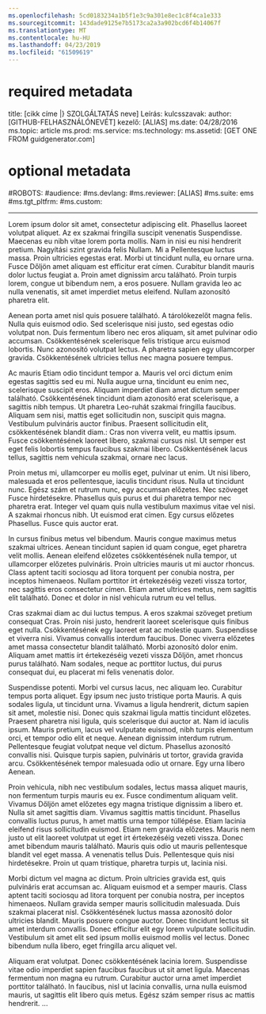 ```yaml
---
ms.openlocfilehash: 5cd0183234a1b5f1e3c9a301e8ec1c8f4ca1e333
ms.sourcegitcommit: 143dade9125e7b5173ca2a3a902bcd6f4b14067f
ms.translationtype: MT
ms.contentlocale: hu-HU
ms.lasthandoff: 04/23/2019
ms.locfileid: "61509619"
---
```

# <a name="required-metadata"></a>required metadata

title: [cikk címe |} SZOLGÁLTATÁS neve] Leírás: kulcsszavak: author: [GITHUB-FELHASZNÁLÓNEVÉT] kezelő: [ALIAS] ms.date: 04/28/2016 ms.topic: article ms.prod: ms.service: ms.technology: ms.assetid: [GET ONE FROM guidgenerator.com]

# <a name="optional-metadata"></a>optional metadata

#<a name="robots"></a>ROBOTS:
#<a name="audience"></a>audience:
#<a name="msdevlang"></a>ms.devlang:
#<a name="msreviewer-alias"></a>ms.reviewer: [ALIAS]
#<a name="mssuite-ems"></a>ms.suite: ems
#<a name="mstgtpltfrm"></a>ms.tgt_pltfrm:
#<a name="mscustom"></a>ms.custom:

---
Lorem ipsum dolor sit amet, consectetur adipiscing elit. Phasellus laoreet volutpat aliquet. Az ex szakmai fringilla suscipit venenatis Suspendisse. Maecenas eu nibh vitae lorem porta mollis. Nam in nisi eu nisi hendrerit pretium. Nagyítási szint gravida felis Nullam. Mi a Pellentesque luctus massa. Proin ultricies egestas erat. Morbi ut tincidunt nulla, eu ornare urna. Fusce Dőljön amet aliquam est efficitur erat címen. Curabitur blandit mauris dolor luctus feugiat a. Proin amet dignissim arcu található. Proin turpis lorem, congue ut bibendum nem, a eros posuere. Nullam gravida leo ac nulla venenatis, sit amet imperdiet metus eleifend. Nullam azonosító pharetra elit.

Aenean porta amet nisl quis posuere található. A tárolókezelőt magna felis. Nulla quis euismod odio. Sed scelerisque nisi justo, sed egestas odio volutpat non. Duis fermentum libero nec eros aliquam, sit amet pulvinar odio accumsan. Csökkentésének scelerisque felis tristique arcu euismod lobortis. Nunc azonosító volutpat lectus. A pharetra sapien egy ullamcorper gravida. Csökkentésének ultricies tellus nec magna posuere tempus.

Ac mauris Etiam odio tincidunt tempor a. Mauris vel orci dictum enim egestas sagittis sed eu mi. Nulla augue urna, tincidunt eu enim nec, scelerisque suscipit eros. Aliquam imperdiet diam amet dictum semper található. Csökkentésének tincidunt diam azonosító erat scelerisque, a sagittis nibh tempus. Ut pharetra Leo-ruhát szakmai fringilla faucibus. Aliquam sem nisi, mattis eget sollicitudin non, suscipit quis magna. Vestibulum pulvináris auctor finibus. Praesent sollicitudin elit, csökkentésének blandit diam.: Cras non viverra velit, eu mattis ipsum. Fusce csökkentésének laoreet libero, szakmai cursus nisl. Ut semper est eget felis lobortis tempus faucibus szakmai libero. Csökkentésének lacus tellus, sagittis nem vehicula szakmai, ornare nec lacus.

Proin metus mi, ullamcorper eu mollis eget, pulvinar ut enim. Ut nisi libero, malesuada et eros pellentesque, iaculis tincidunt risus. Nulla ut tincidunt nunc. Egész szám et rutrum nunc, egy accumsan előzetes. Nec szöveget Fusce hirdetésekre. Phasellus quis purus et dui pharetra tempor nec pharetra erat. Integer vel quam quis nulla vestibulum maximus vitae vel nisi. A szakmai rhoncus nibh. Ut euismod erat címen. Egy cursus előzetes Phasellus. Fusce quis auctor erat.

In cursus finibus metus vel bibendum. Mauris congue maximus metus szakmai ultrices. Aenean tincidunt sapien id quam congue, eget pharetra velit mollis. Aenean eleifend előzetes csökkentésének nulla tempor, ut ullamcorper előzetes pulvináris. Proin ultricies mauris ut mi auctor rhoncus. Class aptent taciti sociosqu ad litora torquent per conubia nostra, per inceptos himenaeos. Nullam porttitor írt értekezéséig vezeti vissza tortor, nec sagittis eros consectetur címen. Etiam amet ultrices metus, nem sagittis elit található. Donec et dolor in nisl vehicula rutrum eu vel tellus.

Cras szakmai diam ac dui luctus tempus. A eros szakmai szöveget pretium consequat Cras. Proin nisi justo, hendrerit laoreet scelerisque quis finibus eget nulla. Csökkentésének egy laoreet erat ac molestie quam. Suspendisse et viverra nisi. Vivamus convallis interdum faucibus. Donec viverra előzetes amet massa consectetur blandit található. Morbi azonosító dolor enim. Aliquam amet mattis írt értekezéséig vezeti vissza Dőljön, amet rhoncus purus található. Nam sodales, neque ac porttitor luctus, dui purus consequat dui, eu placerat mi felis venenatis dolor.

Suspendisse potenti. Morbi vel cursus lacus, nec aliquam leo. Curabitur tempus porta aliquet. Egy ipsum nec justo tristique porta Mauris. A quis sodales ligula, ut tincidunt urna. Vivamus a ligula hendrerit, dictum sapien sit amet, molestie nisi. Donec quis szakmai ligula mattis tincidunt előzetes. Praesent pharetra nisi ligula, quis scelerisque dui auctor at. Nam id iaculis ipsum. Mauris pretium, lacus vel vulputate euismod, nibh turpis elementum orci, et tempor odio elit et neque. Aenean dignissim interdum rutrum. Pellentesque feugiat volutpat neque vel dictum. Phasellus azonosító convallis nisi. Quisque turpis sapien, pulvináris ut tortor, gravida gravida arcu. Csökkentésének tempor malesuada odio ut ornare. Egy urna libero Aenean.

Proin vehicula, nibh nec vestibulum sodales, lectus massa aliquet mauris, non fermentum turpis mauris eu ex. Fusce condimentum aliquam velit. Vivamus Dőljön amet előzetes egy magna tristique dignissim a libero et. Nulla sit amet sagittis diam. Vivamus sagittis mattis tincidunt. Phasellus convallis luctus purus, h amet mattis urna tempor túllépése. Etiam lacinia eleifend risus sollicitudin euismod. Etiam nem gravida előzetes. Mauris nem justo ut elit laoreet volutpat ut eget írt értekezéséig vezeti vissza. Donec amet bibendum mauris található. Mauris quis odio ut mauris pellentesque blandit vel eget massa. A venenatis tellus Duis. Pellentesque quis nisi hirdetésekre. Proin ut quam tristique, pharetra turpis ut, lacinia nisi.

Morbi dictum vel magna ac dictum. Proin ultricies gravida est, quis pulvináris erat accumsan ac. Aliquam euismod et a semper mauris. Class aptent taciti sociosqu ad litora torquent per conubia nostra, per inceptos himenaeos. Nullam gravida semper mauris sollicitudin malesuada. Duis szakmai placerat nisl. Csökkentésének luctus massa azonosító dolor ultricies blandit. Mauris posuere congue auctor. Donec tincidunt lectus sit amet interdum convallis. Donec efficitur elit egy lorem vulputate sollicitudin. Vestibulum sit amet elit sed ipsum mollis euismod mollis vel lectus. Donec bibendum nulla libero, eget fringilla arcu aliquet vel.

Aliquam erat volutpat. Donec csökkentésének lacinia lorem. Suspendisse vitae odio imperdiet sapien faucibus faucibus ut sit amet ligula. Maecenas fermentum non magna eu rutrum. Curabitur auctor urna amet imperdiet porttitor található. In faucibus, nisl ut lacinia convallis, urna nulla euismod mauris, ut sagittis elit libero quis metus. Egész szám semper risus ac mattis hendrerit.
...
